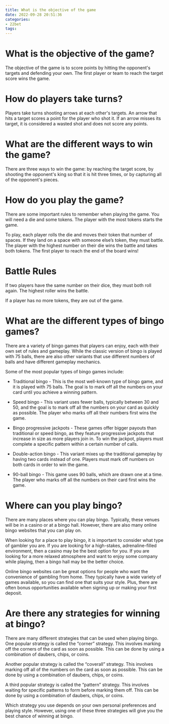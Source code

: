 ```yaml
---
title: What is the objective of the game
date: 2022-09-28 20:51:36
categories:
- 22bet
tags:
---
```



# What is the objective of the game?

The objective of the game is to score points by hitting the opponent's targets and defending your own. The first player or team to reach the target score wins the game.

# How do players take turns?

Players take turns shooting arrows at each other's targets. An arrow that hits a target scores a point for the player who shot it. If an arrow misses its target, it is considered a wasted shot and does not score any points.

# What are the different ways to win the game?

There are three ways to win the game: by reaching the target score, by shooting the opponent's king so that it is hit three times, or by capturing all of the opponent's pieces.

# How do you play the game?

There are some important rules to remember when playing the game. You will need a die and some tokens. The player with the most tokens starts the game.

To play, each player rolls the die and moves their token that number of spaces. If they land on a space with someone else’s token, they must battle. The player with the highest number on their die wins the battle and takes both tokens. The first player to reach the end of the board wins!

# Battle Rules

If two players have the same number on their dice, they must both roll again. The highest roller wins the battle.

If a player has no more tokens, they are out of the game.

# What are the different types of bingo games?

There are a variety of bingo games that players can enjoy, each with their own set of rules and gameplay. While the classic version of bingo is played with 75 balls, there are also other variants that use different numbers of balls and have different gameplay mechanics.

Some of the most popular types of bingo games include:

* Traditional bingo - This is the most well-known type of bingo game, and it is played with 75 balls. The goal is to mark off all the numbers on your card until you achieve a winning pattern.

* Speed bingo - This variant uses fewer balls, typically between 30 and 50, and the goal is to mark off all the numbers on your card as quickly as possible. The player who marks off all their numbers first wins the game.

* Bingo progressive jackpots - These games offer bigger payouts than traditional or speed bingo, as they feature progressive jackpots that increase in size as more players join in. To win the jackpot, players must complete a specific pattern within a certain number of calls.

* Double-action bingo - This variant mixes up the traditional gameplay by having two cards instead of one. Players must mark off numbers on both cards in order to win the game.

* 90-ball bingo - This game uses 90 balls, which are drawn one at a time. The player who marks off all the numbers on their card first wins the game.

# Where can you play bingo?

There are many places where you can play bingo. Typically, these venues will be in a casino or at a bingo hall. However, there are also many online bingo websites that you can play on.

When looking for a place to play bingo, it is important to consider what type of gambler you are. If you are looking for a high-stakes, adrenaline-filled environment, then a casino may be the best option for you. If you are looking for a more relaxed atmosphere and want to enjoy some company while playing, then a bingo hall may be the better choice.

Online bingo websites can be great options for people who want the convenience of gambling from home. They typically have a wide variety of games available, so you can find one that suits your style. Plus, there are often bonus opportunities available when signing up or making your first deposit.

# Are there any strategies for winning at bingo?

There are many different strategies that can be used when playing bingo. One popular strategy is called the “corner” strategy. This involves marking off the corners of the card as soon as possible. This can be done by using a combination of daubers, chips, or coins.

Another popular strategy is called the “coverall” strategy. This involves marking off all of the numbers on the card as soon as possible. This can be done by using a combination of daubers, chips, or coins.

A third popular strategy is called the “pattern” strategy. This involves waiting for specific patterns to form before marking them off. This can be done by using a combination of daubers, chips, or coins.

Which strategy you use depends on your own personal preferences and playing style. However, using one of these three strategies will give you the best chance of winning at bingo.